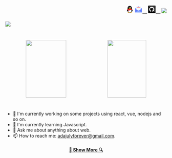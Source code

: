 
<h5 align="right" style="display: 'flex'; align-items: center;">
  <code><a href="http://wpa.qq.com/msgrd?v=3&uin=974441012&site=qq&menu=yes" title="QQ Profile"><img height="24" src="image/qq.svg" /></a></code>
  <code><a href="mailto:adajulyforever@gmail.com" title="点击给我发邮件"><img height="24" src="image/mail.svg" />  </a></code>
  <code><a href="https://github.com/geekswg" title="Adajuly's GitHhub"><img height="24" src="image/github.svg" />  </a></code>
  <code><img src="https://visitor-badge.laobi.icu/badge?page_id=adajuly"></code>
</h5>

![](https://adajuly.github.io/assets/profile.png)

#
<div align="center">
  <img height="180em"  width="50%" src="https://github-readme-streak-stats.herokuapp.com/?user=adajuly&theme=gotham&hide_border=true" />
  <img height="180em"  width="49%" src="https://github-readme-stats.vercel.app/api?username=adajuly&show_icons=true&cache_seconds=86400&theme=gotham"/> 
</div>
  
#
  
- 🔭 I'm currently working on some projects using react, vue, nodejs and so on.
- 🌱 I'm currently learning Javascript.
- 💬 Ask me about anything about web.
- 📫 How to reach me: adajulyforever@gmail.com.

<h4 align="center">
  <a href="https://github.com/adajuly?tab=repositories" title="Show Repositories">🔎 Show More 🔍</a>
</h4>
